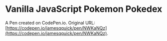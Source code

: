 # Vanilla JavaScript Pokemon Pokedex

A Pen created on CodePen.io. Original URL: [https://codepen.io/jamesqquick/pen/NWKaNQz](https://codepen.io/jamesqquick/pen/NWKaNQz).

